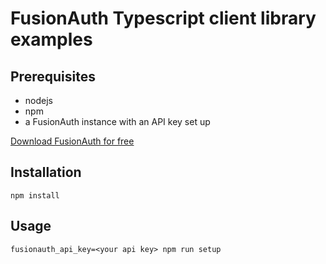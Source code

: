 # FusionAuth Typescript client library examples

## Prerequisites

* nodejs
* npm
* a FusionAuth instance with an API key set up

[Download FusionAuth for free](https://fusionauth.io/download)

## Installation

```
npm install
```

## Usage

```
fusionauth_api_key=<your api key> npm run setup
```
